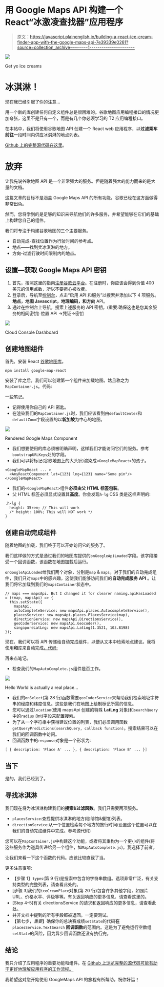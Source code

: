# 用 Google Maps API 构建一个 React“冰激凌查找器”应用程序

> 原文：<https://javascript.plainenglish.io/building-a-react-ice-cream-finder-app-with-the-google-maps-api-7e39339e0261?source=collection_archive---------1----------------------->

![](img/11e702a260b641945212b3fcfe1202fb.png)

Get yo Ice creams

# 冰淇淋！

现在我已经引起了你的注意…

用一个新的库创建任何自定义组件总是很困难的。谷歌地图应用编程接口的情况更加夸张，这里不是只有一个，而是有几个你必须学习的 T2 应用编程接口。

在本帖中，我们将使用谷歌地图 API 创建一个 React web 应用程序，以**过滤乘车前往**一段时间内供应冰淇淋的地点列表。

[Github 上的完整源代码在这里](https://github.com/marxlow/google-maps-component-guide)。

# 放弃

让我先说谷歌地图 API 是一个非常强大的服务。但是随着强大的能力而来的是大量的文档。

这篇文章的目标不是涵盖 Google Maps API 的所有功能。谷歌已经在这方面做得非常出色。

然而，您将学到的是足够的知识来导航他们的许多服务，并希望能够在它们的基础上构建您自己的组件。

我们将专注于构建谷歌地图的三个主要服务。

*   自动完成-查找位置作为行驶时间的参考点。
*   地点——找到卖冰淇淋的地方。
*   方向-过滤行驶时间限制内的地点。

## 设置—获取 Google Maps API 密钥

1.  首先，按照这里的指南[注册谷歌云平台](https://developers.google.com/maps/documentation/embed/get-api-key)。在注册时，你应该会得到价值 400 美元的信用点数，所以不要担心被收费。
2.  登录后，导航至[控制台](https://console.cloud.google.com/apis/)，点击“启用 API 和服务”以搜索并添加以下 4 项服务。
    **地点，地图 Javascript，地理编码，**和**方向** API。
3.  通过在控制台上导航，搜索上述服务的 API 密钥。(重要:确保这也是您其余服务的相同密钥)
    位置 API →凭证→密钥

![](img/2ab7f0cae41d532fd8d38c73ed0928dc.png)

Cloud Console Dashboard

## 创建地图组件

首先，安装 React [谷歌地图库](https://github.com/google-map-react/google-map-react)。

```
npm install google-map-react
```

安装了库之后，我们可以创建第一个组件来加载地图。姑且称之为`MapContainer.js`。代码:

一些笔记。

*   记得使用你自己的 API 密匙。
*   在渲染我们的`MapContainer.js`时，我们应该看到由`defaultCenter`和`defaultZoom`字段设置的以**新加坡**为中心的地图。

![](img/7d064fa21560336d9eb2c7b529ff1880.png)

Rendered Google Maps Component

*   我们想要使用的库必须被明确声明，这样我们才能访问它们的服务。参考`bootstrapURLKeys`处的字段。
*   我们可以将标记(谷歌地图上的大头针)渲染成`<GoogleMapReact>`的孩子。

```
<GoogleMapReact ... >
  <AnyReactComponent lat={123} lng={123} name="Some pin"/>
</GoogleMapReact>
```

*   我们的`<GoogleMapReact>`组件**必须由父 HTML 标签包装**。
*   父 HTML 标签必须显式设置其**高度**。你会发现`h-lg` CSS 类是这样声明的:

```
.h-lg {
  height: 35rem; // This will work
  /* height: 100%; This will NOT work */
}
```

## 创建自动完成组件

随着地图的加载，我们终于可以开始访问它的服务了。

我们这样做的方式是通过我们的地图库提供的`onGoogleApiLoaded`字段。该字段接受一个回调函数，该函数在地图加载后运行。

`onGoogleApiLoaded`给我们两个对象，分别是`map` & `maps`。对于我们的自动完成组件，我们只对`maps`中的感兴趣，这使我们能够访问我们的**自动完成服务** **API** 。让我们将它加载到我们的`mapsContainer`状态中。

```
// maps === mapsApi. But I changed it for clearer naming.apiHasLoaded = ((map, mapsApi) => {
  this.setState({
    mapsApi,
    autoCompleteService: new mapsApi.places.AutocompleteService(),
    placesService: new mapsApi.places.PlacesService(map),
    directionService: new mapsApi.DirectionsService(),
    geoCoderService: new mapsApi.Geocoder(),
    singaporeLatLng: new mapsApi.LatLng(1.3521, 103.8198)
});
```

现在，我们可以将 API 传递给自动完成组件，以便从文本中检索地点建议。我将使用**和**库来自动完成[。代码:](https://ant.design/components/auto-complete/#header)

再来点笔记。

*   检查我们的`MapAutoComplete.js`组件是否工作。

![](img/5d4bcaf623bf39bf06dd9a6231044530.png)

Hello World is actually a real place…

*   我们的`onSelect`(第 28 行)函数需要`geoCoderService`来帮助我们检索地址字符串的经度和纬度信息。这些是我们在地图上绘制标记所需的信息。
*   您可以通过`location`(使用 mapsApi 创建的特殊 **LatLng** 对象)和`searchQuery`中的`radius` (int)字段来配置搜索。
*   为了从一个字符串中获得建议位置的列表，我们必须调用函数`getQueryPredictions(searchQuery, callback function)`。搜索结果可以在我们的回调函数中访问。
*   回调函数中的`response`对象是一个形状为:

```
[ { description: 'Place A' ... }, { description: 'Place B' ... }]
```

## 当下

是的，我们已经到了。

## 寻找冰淇淋

我们现在将为冰淇淋构建我们的**搜索&过滤函数**。我们只需要两项服务。

*   `placesService`:查找提供冰淇淋的地方(咖啡馆&餐馆)列表。
*   `directionService`:从一个位置检索每个地方的旅行时间(设置这个位置可以在我们的自动完成组件中完成。参考源代码)

您可以在`MapContainer.js`中构建这个功能，或者将其重构为一个更小的组件(将这些服务作为道具传递给另一个组件，如`MapAutoComplete.js`)。我选择了前者。

让我们来看一下这个函数的代码。应该比较直截了当。

更多注意事项:

*   【步骤 1】`types`(第 9 行)是搜索中包含的字符串数组。选项非常广泛，有关支持类型的完整列表，请查看此处的。
*   [步骤 3]我们的`iceCreamPlace`对象(第 20 行)包含许多其他字段，如照片 URL、价格水平、评级等等。有关返回响应的更多信息，请查看这里的。
*   [Step 4–5]有关 directionsService 的请求和返回响应的更多信息，请查看此处[。](https://developers.google.com/maps/documentation/javascript/directions)
*   并非文档中提到的所有字段都被返回。一定要测试。
*   【第七步，*重要*】确保你的总决赛成绩`setState`的代码**在** `placesService.TextSearch` **回调函数**的范围内。这是为了避免运行空数组`setState`的风险，因为异步回调函数还没有执行完。

## 结论

我只介绍了应用程序的重要功能和组件。在 [Github 上浏览完整的源代码可能有助于更好地理解应用程序的工作流程。](https://github.com/marxlow/google-maps-component-guide)

我希望这对您开始使用 GoogleMaps API 的旅程有所帮助。祝你好运！